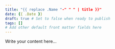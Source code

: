 ```yaml
---
title: "{{ replace .Name "-" " " | title }}"
date: {{ .Date }}
draft: true # Set to false when ready to publish
tags: []
# Add other default front matter fields here
---
```


Write your content here...